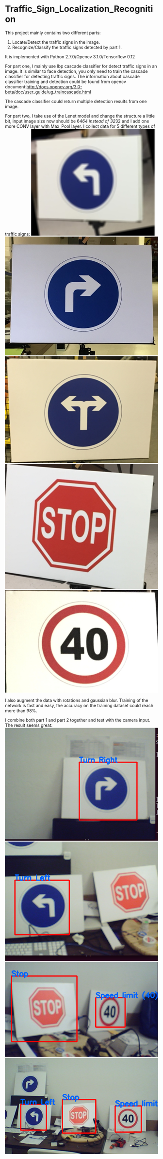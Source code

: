 # Traffic_Sign_Localization_Recognition

This project mainly contains two different parts:
1. Locate/Detect the traffic signs in the image.
2. Recognize/Classify the traffic signs detected by part 1.

It is implemented with Python 2.7.0/Opencv 3.1.0/Tensorflow 0.12

For part one, I mainly use lbp cascade classifier for detect traffic signs in an image. It is similar to face detection, you only need to train the cascade classifier for detecting traffic signs. The information about cascade classifier training and detection could be found from opencv document:http://docs.opencv.org/3.0-beta/doc/user_guide/ug_traincascade.html

The cascade classifier could return multiple detection results from one image.

For part two, I take use of the Lenet model and change the structure a little bit, input image size now should be 64*64 instead of 32*32 and I add one more CONV layer with Max_Pool layer. I collect data for 5 different types of traffic signs:
![alt text](https://github.com/hx19940102/Traffic_Sign_Localization_Recognition/blob/master/001_5.jpg)
![alt text](https://github.com/hx19940102/Traffic_Sign_Localization_Recognition/blob/master/002_25.jpg)
![alt text](https://github.com/hx19940102/Traffic_Sign_Localization_Recognition/blob/master/003_35.jpg)
![alt text](https://github.com/hx19940102/Traffic_Sign_Localization_Recognition/blob/master/004_13.jpg)
![alt text](https://github.com/hx19940102/Traffic_Sign_Localization_Recognition/blob/master/005_1.jpg)

I also augment the data with rotations and gaussian blur.
Training of the network is fast and easy, the accuracy on the training dataset could reach more than 98%.

I combine both part 1 and part 2 together and test with the camera input. The result seems great:
![alt text](https://github.com/hx19940102/Traffic_Sign_Localization_Recognition/blob/master/result1.png)
![alt text](https://github.com/hx19940102/Traffic_Sign_Localization_Recognition/blob/master/result2.png)
![alt text](https://github.com/hx19940102/Traffic_Sign_Localization_Recognition/blob/master/result3.png)
![alt text](https://github.com/hx19940102/Traffic_Sign_Localization_Recognition/blob/master/result4.png)
